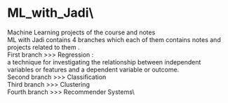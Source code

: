 # ML_with_Jadi\
Machine Learning projects of the course and notes\
ML with Jadi contains 4 branches which each of them contains notes and projects related to them . \
First branch >>> Regression :\
 a technique for investigating the relationship between independent variables or features and a dependent variable or outcome.\
Second branch >>> Classification\
Third branch >>> Clustering\
Fourth branch >>> Recommender Systems\
